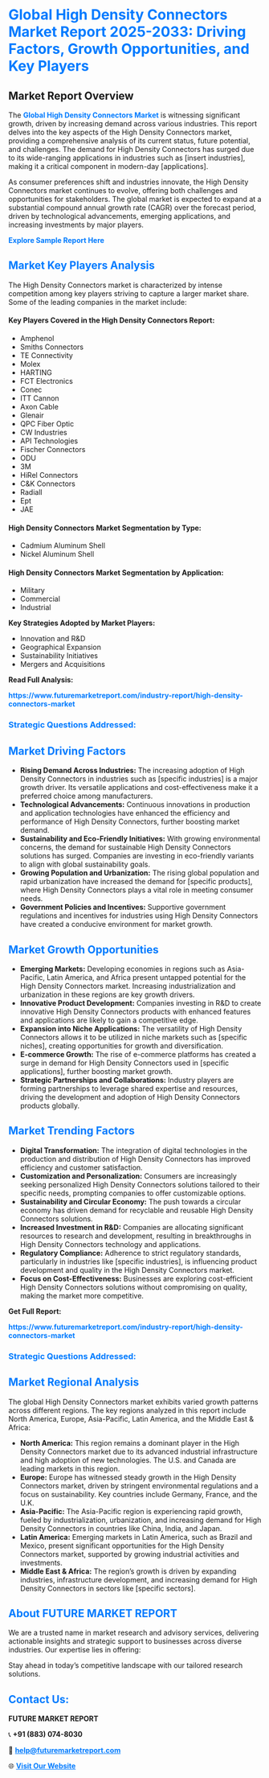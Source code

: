 <h1 style="color: #007BFF;">Global High Density Connectors Market Report 2025-2033: Driving Factors, Growth Opportunities, and Key Players</h1>

<section id="overview">
<h2>Market Report Overview</h2>
<p>The <a href="https://www.futuremarketreport.com/industry-report/high-density-connectors-market" style="color: #007BFF; text-decoration: none;"><strong>Global High Density Connectors Market</strong></a> is witnessing significant growth, driven by increasing demand across various industries. This report delves into the key aspects of the High Density Connectors market, providing a comprehensive analysis of its current status, future potential, and challenges. The demand for High Density Connectors has surged due to its wide-ranging applications in industries such as [insert industries], making it a critical component in modern-day [applications].</p>
<p>As consumer preferences shift and industries innovate, the High Density Connectors market continues to evolve, offering both challenges and opportunities for stakeholders. The global market is expected to expand at a substantial compound annual growth rate (CAGR) over the forecast period, driven by technological advancements, emerging applications, and increasing investments by major players.</p>
</section>

<section id="overview">
<p><a href="https://www.futuremarketreport.com/request-sample/reportId=81496" style="color: #007BFF; text-decoration: none;"><strong>Explore Sample Report Here</strong></a></p>
</section>

<section id="key-players">
<h2 style="color: #007BFF;">Market Key Players Analysis</h2>
<p>The High Density Connectors market is characterized by intense competition among key players striving to capture a larger market share. Some of the leading companies in the market include:</p>
<h4>Key Players Covered in the High Density Connectors Report:</h4>
<ul><li>Amphenol</li><li>Smiths Connectors</li><li>TE Connectivity</li><li>Molex</li><li>HARTING</li><li>FCT Electronics</li><li>Conec</li><li>ITT Cannon</li><li>Axon Cable</li><li>Glenair</li><li>QPC Fiber Optic</li><li>CW Industries</li><li>API Technologies</li><li>Fischer Connectors</li><li>ODU</li><li>3M</li><li>HiRel Connectors</li><li>C&amp;K Connectors</li><li>Radiall</li><li>Ept</li><li>JAE</li></ul>
<h4>High Density Connectors Market Segmentation by Type:</h4>
<ul><li>Cadmium Aluminum Shell</li><li>Nickel Aluminum Shell</li></ul>

<h4>High Density Connectors Market Segmentation by Application:</h4>
<ul><li>Military</li><li>Commercial</li><li>Industrial</li></ul>
<p><strong>Key Strategies Adopted by Market Players:</strong></p>
<ul>
<li>Innovation and R&D</li>
<li>Geographical Expansion</li>
<li>Sustainability Initiatives</li>
<li>Mergers and Acquisitions</li>
</ul>
</section>

<section>
<p><strong>Read Full Analysis: </strong></p><a href="https://www.futuremarketreport.com/industry-report/high-density-connectors-market" style="color: #007BFF; text-decoration: none;"><strong>https://www.futuremarketreport.com/industry-report/high-density-connectors-market</strong></a>
<h3 style="color: #007BFF;">Strategic Questions Addressed:</h3>
</section>

<section id="driving-factors">
<h2 style="color: #007BFF;">Market Driving Factors</h2>
<ul>
<li><strong>Rising Demand Across Industries:</strong> The increasing adoption of High Density Connectors in industries such as [specific industries] is a major growth driver. Its versatile applications and cost-effectiveness make it a preferred choice among manufacturers.</li>
<li><strong>Technological Advancements:</strong> Continuous innovations in production and application technologies have enhanced the efficiency and performance of High Density Connectors, further boosting market demand.</li>
<li><strong>Sustainability and Eco-Friendly Initiatives:</strong> With growing environmental concerns, the demand for sustainable High Density Connectors solutions has surged. Companies are investing in eco-friendly variants to align with global sustainability goals.</li>
<li><strong>Growing Population and Urbanization:</strong> The rising global population and rapid urbanization have increased the demand for [specific products], where High Density Connectors plays a vital role in meeting consumer needs.</li>
<li><strong>Government Policies and Incentives:</strong> Supportive government regulations and incentives for industries using High Density Connectors have created a conducive environment for market growth.</li>
</ul>
</section>

<section id="growth-opportunities">
<h2 style="color: #007BFF;">Market Growth Opportunities</h2>
<ul>
<li><strong>Emerging Markets:</strong> Developing economies in regions such as Asia-Pacific, Latin America, and Africa present untapped potential for the High Density Connectors market. Increasing industrialization and urbanization in these regions are key growth drivers.</li>
<li><strong>Innovative Product Development:</strong> Companies investing in R&D to create innovative High Density Connectors products with enhanced features and applications are likely to gain a competitive edge.</li>
<li><strong>Expansion into Niche Applications:</strong> The versatility of High Density Connectors allows it to be utilized in niche markets such as [specific niches], creating opportunities for growth and diversification.</li>
<li><strong>E-commerce Growth:</strong> The rise of e-commerce platforms has created a surge in demand for High Density Connectors used in [specific applications], further boosting market growth.</li>
<li><strong>Strategic Partnerships and Collaborations:</strong> Industry players are forming partnerships to leverage shared expertise and resources, driving the development and adoption of High Density Connectors products globally.</li>
</ul>
</section>

<section id="trending-factors">
<h2 style="color: #007BFF;">Market Trending Factors</h2>
<ul>
<li><strong>Digital Transformation:</strong> The integration of digital technologies in the production and distribution of High Density Connectors has improved efficiency and customer satisfaction.</li>
<li><strong>Customization and Personalization:</strong> Consumers are increasingly seeking personalized High Density Connectors solutions tailored to their specific needs, prompting companies to offer customizable options.</li>
<li><strong>Sustainability and Circular Economy:</strong> The push towards a circular economy has driven demand for recyclable and reusable High Density Connectors solutions.</li>
<li><strong>Increased Investment in R&D:</strong> Companies are allocating significant resources to research and development, resulting in breakthroughs in High Density Connectors technology and applications.</li>
<li><strong>Regulatory Compliance:</strong> Adherence to strict regulatory standards, particularly in industries like [specific industries], is influencing product development and quality in the High Density Connectors market.</li>
<li><strong>Focus on Cost-Effectiveness:</strong> Businesses are exploring cost-efficient High Density Connectors solutions without compromising on quality, making the market more competitive.</li>
</ul>
</section>

<section>
<p><strong>Get Full Report: </strong></p><a href="https://www.futuremarketreport.com/industry-report/high-density-connectors-market" style="color: #007BFF; text-decoration: none;"><strong>https://www.futuremarketreport.com/industry-report/high-density-connectors-market</strong></a>
<h3 style="color: #007BFF;">Strategic Questions Addressed:</h3>
</section>


<section id="regional-analysis">
<h2 style="color: #007BFF;">Market Regional Analysis</h2>
<p>The global High Density Connectors market exhibits varied growth patterns across different regions. The key regions analyzed in this report include North America, Europe, Asia-Pacific, Latin America, and the Middle East & Africa:</p>
<ul>
<li><strong>North America:</strong> This region remains a dominant player in the High Density Connectors market due to its advanced industrial infrastructure and high adoption of new technologies. The U.S. and Canada are leading markets in this region.</li>
<li><strong>Europe:</strong> Europe has witnessed steady growth in the High Density Connectors market, driven by stringent environmental regulations and a focus on sustainability. Key countries include Germany, France, and the U.K.</li>
<li><strong>Asia-Pacific:</strong> The Asia-Pacific region is experiencing rapid growth, fueled by industrialization, urbanization, and increasing demand for High Density Connectors in countries like China, India, and Japan.</li>
<li><strong>Latin America:</strong> Emerging markets in Latin America, such as Brazil and Mexico, present significant opportunities for the High Density Connectors market, supported by growing industrial activities and investments.</li>
<li><strong>Middle East & Africa:</strong> The region’s growth is driven by expanding industries, infrastructure development, and increasing demand for High Density Connectors in sectors like [specific sectors].</li>
</ul>
</section>

<footer>
<h2 style="color: #007BFF;">About FUTURE MARKET REPORT</h2>
<p>We are a trusted name in market research and advisory services, delivering actionable insights and strategic support to businesses across diverse industries. Our expertise lies in offering:</p>

<p>Stay ahead in today’s competitive landscape with our tailored research solutions.</p>

<h2 style="color: #007BFF;">Contact Us:</h2>
<p><strong>FUTURE MARKET REPORT</strong></p>
<p>📞 <strong>+91 (883) 074-8030</strong></p>
<p>📧 <strong><a href="mailto:help@futuremarketreport.com" style="color: #007BFF;">help@futuremarketreport.com</a></strong></p>
<p>🌐 <strong><a href="https://www.futuremarketreport.com/" style="color: #007BFF;">Visit Our Website</a></strong></p>
</footer>